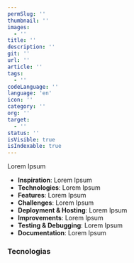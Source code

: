 ```yaml
---
permSlug: ''
thumbnail: ''
images:
  - ''
title: ''
description: ''
git: ''
url: ''
article: ''
tags:
  - ''
codeLanguage: ''
language: 'en'
icon: ''
category: ''
org: ''
target:
  - ''
status: ''
isVisible: true
isIndexable: true
---
```


Lorem Ipsum

- **Inspiration**: Lorem Ipsum
- **Technologies**: Lorem Ipsum
- **Features**: Lorem Ipsum
- **Challenges**: Lorem Ipsum
- **Deployment & Hosting**: Lorem Ipsum
- **Improvements**: Lorem Ipsum
- **Testing & Debugging**: Lorem Ipsum
- **Documentation**: Lorem Ipsum

### Tecnologias
